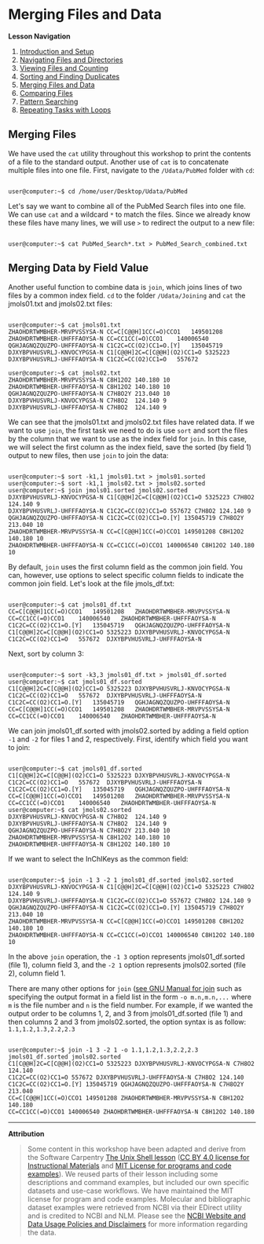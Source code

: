 # Merging Files and Data

**Lesson Navigation**

1. [Introduction and Setup](https://github.com/vfscalfani/UALIB_Workshops/blob/master/02_Unix/01_Unix_Introduction.md)
2. [Navigating Files and Directories](https://github.com/vfscalfani/UALIB_Workshops/blob/master/02_Unix/02_Unix_Navigating.md)
3. [Viewing Files and Counting](https://github.com/vfscalfani/UALIB_Workshops/blob/master/02_Unix/03_Unix_Viewing_Counting.md)
4. [Sorting and Finding Duplicates](https://github.com/vfscalfani/UALIB_Workshops/blob/master/02_Unix/04_Unix_Sorting_Duplicates.md)
5. [Merging Files and Data](https://github.com/vfscalfani/UALIB_Workshops/blob/master/02_Unix/05_Unix_Merging.md)
6. [Comparing Files](https://github.com/vfscalfani/UALIB_Workshops/blob/master/02_Unix/06_Unix_Comparing.md)
7. [Pattern Searching](https://github.com/vfscalfani/UALIB_Workshops/blob/master/02_Unix/07_Unix_Patterns.md)
8. [Repeating Tasks with Loops](https://github.com/vfscalfani/UALIB_Workshops/blob/master/02_Unix/08_Unix_Loops.md)

## Merging Files

We have used the `cat` utility throughout this workshop to print the contents of a file to the standard output. Another use of `cat` is to concatenate multiple files into one file. First, navigate to the `/Udata/PubMed` folder with `cd`:

```console

user@computer:~$ cd /home/user/Desktop/Udata/PubMed

```

Let's say we want to combine all of the PubMed Search files into one file. We can use `cat` and a wildcard `*` to match the files. Since we already know these files have many lines, we will use `>` to redirect the output to a new file:

```console

user@computer:~$ cat PubMed_Search*.txt > PubMed_Search_combined.txt

```

## Merging Data by Field Value

Another useful function to combine data is `join`, which joins lines of two files by a common index field. `cd` to the folder `/Udata/Joining` and `cat` the jmols01.txt and jmols02.txt files:

```console

user@computer:~$ cat jmols01.txt
ZHAOHDRTWMBHER-MRVPVSSYSA-N	CC=C[C@@H]1CC(=O)CCO1	149501208
ZHAOHDRTWMBHER-UHFFFAOYSA-N	CC=CC1CC(=O)CCO1	140006540
QGHJAGNQZQUZPO-UHFFFAOYSA-N	C1C2C=CC(O2)CC1=O.[Y]	135045719
DJXYBPVHUSVRLJ-KNVOCYPGSA-N	C1[C@@H]2C=C[C@@H](O2)CC1=O	5325223
DJXYBPVHUSVRLJ-UHFFFAOYSA-N	C1C2C=CC(O2)CC1=O	557672

user@computer:~$ cat jmols02.txt
ZHAOHDRTWMBHER-MRVPVSSYSA-N	C8H12O2	140.180	10
ZHAOHDRTWMBHER-UHFFFAOYSA-N	C8H12O2	140.180	10
QGHJAGNQZQUZPO-UHFFFAOYSA-N	C7H8O2Y	213.040	10
DJXYBPVHUSVRLJ-KNVOCYPGSA-N	C7H8O2	124.140	9
DJXYBPVHUSVRLJ-UHFFFAOYSA-N	C7H8O2	124.140	9

```

We can see that the jmols01.txt and jmols02.txt files have related data. If we want to use `join`, the first task we need to do is use `sort` and sort the files by the column that we want to use as the index field for `join`. In this case, we will select the first column as the index field, save the sorted (by field 1) output to new files, then use `join` to join the data:

```console

user@computer:~$ sort -k1,1 jmols01.txt > jmols01.sorted
user@computer:~$ sort -k1,1 jmols02.txt > jmols02.sorted
user@computer:~$ join jmols01.sorted jmols02.sorted
DJXYBPVHUSVRLJ-KNVOCYPGSA-N C1[C@@H]2C=C[C@@H](O2)CC1=O 5325223 C7H8O2 124.140 9
DJXYBPVHUSVRLJ-UHFFFAOYSA-N C1C2C=CC(O2)CC1=O 557672 C7H8O2 124.140 9
QGHJAGNQZQUZPO-UHFFFAOYSA-N C1C2C=CC(O2)CC1=O.[Y] 135045719 C7H8O2Y 213.040 10
ZHAOHDRTWMBHER-MRVPVSSYSA-N CC=C[C@@H]1CC(=O)CCO1 149501208 C8H12O2 140.180 10
ZHAOHDRTWMBHER-UHFFFAOYSA-N CC=CC1CC(=O)CCO1 140006540 C8H12O2 140.180 10

```
By default, `join` uses the first column field as the common join field. You can, however, use options to select specific column fields to indicate the common join field. Let's look at the file jmols_df.txt:

```console

user@computer:~$ cat jmols01_df.txt
CC=C[C@@H]1CC(=O)CCO1	149501208	ZHAOHDRTWMBHER-MRVPVSSYSA-N
CC=CC1CC(=O)CCO1	140006540	ZHAOHDRTWMBHER-UHFFFAOYSA-N
C1C2C=CC(O2)CC1=O.[Y]	135045719	QGHJAGNQZQUZPO-UHFFFAOYSA-N
C1[C@@H]2C=C[C@@H](O2)CC1=O	5325223	DJXYBPVHUSVRLJ-KNVOCYPGSA-N
C1C2C=CC(O2)CC1=O	557672	DJXYBPVHUSVRLJ-UHFFFAOYSA-N

```
Next, sort by column 3:

```console

user@computer:~$ sort -k3,3 jmols01_df.txt > jmols01_df.sorted
user@computer:~$ cat jmols01_df.sorted
C1[C@@H]2C=C[C@@H](O2)CC1=O	5325223	DJXYBPVHUSVRLJ-KNVOCYPGSA-N
C1C2C=CC(O2)CC1=O	557672	DJXYBPVHUSVRLJ-UHFFFAOYSA-N
C1C2C=CC(O2)CC1=O.[Y]	135045719	QGHJAGNQZQUZPO-UHFFFAOYSA-N
CC=C[C@@H]1CC(=O)CCO1	149501208	ZHAOHDRTWMBHER-MRVPVSSYSA-N
CC=CC1CC(=O)CCO1	140006540	ZHAOHDRTWMBHER-UHFFFAOYSA-N

```

We can join jmols01_df.sorted with jmols02.sorted by adding a field option `-1` and `-2` for files 1 and 2, respectively. First, identify which field you want to join:

```console

user@computer:~$ cat jmols01_df.sorted
C1[C@@H]2C=C[C@@H](O2)CC1=O	5325223	DJXYBPVHUSVRLJ-KNVOCYPGSA-N
C1C2C=CC(O2)CC1=O	557672	DJXYBPVHUSVRLJ-UHFFFAOYSA-N
C1C2C=CC(O2)CC1=O.[Y]	135045719	QGHJAGNQZQUZPO-UHFFFAOYSA-N
CC=C[C@@H]1CC(=O)CCO1	149501208	ZHAOHDRTWMBHER-MRVPVSSYSA-N
CC=CC1CC(=O)CCO1	140006540	ZHAOHDRTWMBHER-UHFFFAOYSA-N
user@computer:~$ cat jmols02.sorted
DJXYBPVHUSVRLJ-KNVOCYPGSA-N	C7H8O2	124.140	9
DJXYBPVHUSVRLJ-UHFFFAOYSA-N	C7H8O2	124.140	9
QGHJAGNQZQUZPO-UHFFFAOYSA-N	C7H8O2Y	213.040	10
ZHAOHDRTWMBHER-MRVPVSSYSA-N	C8H12O2	140.180	10
ZHAOHDRTWMBHER-UHFFFAOYSA-N	C8H12O2	140.180	10

```

If we want to select the InChIKeys as the common field:

```console

user@computer:~$ join -1 3 -2 1 jmols01_df.sorted jmols02.sorted
DJXYBPVHUSVRLJ-KNVOCYPGSA-N C1[C@@H]2C=C[C@@H](O2)CC1=O 5325223 C7H8O2 124.140 9
DJXYBPVHUSVRLJ-UHFFFAOYSA-N C1C2C=CC(O2)CC1=O 557672 C7H8O2 124.140 9
QGHJAGNQZQUZPO-UHFFFAOYSA-N C1C2C=CC(O2)CC1=O.[Y] 135045719 C7H8O2Y 213.040 10
ZHAOHDRTWMBHER-MRVPVSSYSA-N CC=C[C@@H]1CC(=O)CCO1 149501208 C8H12O2 140.180 10
ZHAOHDRTWMBHER-UHFFFAOYSA-N CC=CC1CC(=O)CCO1 140006540 C8H12O2 140.180 10

```

In the above `join` operation, the `-1 3` option represents jmols01_df.sorted (file 1), column field 3, and the `-2 1` option represents jmols02.sorted (file 2), column field 1. 

There are many other options for `join` ([see GNU Manual for join](https://www.gnu.org/software/coreutils/manual/coreutils.html#join-invocation) such as specifying the output format in a field list in the form `-o m.n,m.n,...` where `m` is the file number and `n` is the field number. For example, if we wanted the output order to be columns 1, 2, and 3 from jmols01_df.sorted (file 1) and then columns 2 and 3 from jmols02.sorted, the option syntax is as follow: `1.1,1.2,1.3,2.2,2.3`


```console

user@computer:~$ join -1 3 -2 1 -o 1.1,1.2,1.3,2.2,2.3 jmols01_df.sorted jmols02.sorted
C1[C@@H]2C=C[C@@H](O2)CC1=O 5325223 DJXYBPVHUSVRLJ-KNVOCYPGSA-N C7H8O2 124.140
C1C2C=CC(O2)CC1=O 557672 DJXYBPVHUSVRLJ-UHFFFAOYSA-N C7H8O2 124.140
C1C2C=CC(O2)CC1=O.[Y] 135045719 QGHJAGNQZQUZPO-UHFFFAOYSA-N C7H8O2Y 213.040
CC=C[C@@H]1CC(=O)CCO1 149501208 ZHAOHDRTWMBHER-MRVPVSSYSA-N C8H12O2 140.180
CC=CC1CC(=O)CCO1 140006540 ZHAOHDRTWMBHER-UHFFFAOYSA-N C8H12O2 140.180

```
---

**Attribution**

> Some content in this workshop have been adapted and derive from the Software Carpentry [The Unix Shell lesson](https://software-carpentry.org/lessons/) ([CC BY 4.0 license for Instructional Materials](http://swcarpentry.github.io/shell-novice/LICENSE.html) and [MIT License for programs and code examples](http://swcarpentry.github.io/shell-novice/LICENSE.html)). We reused parts of their lesson including some descriptions and command examples, but included our own specific datasets and use-case workflows. We have maintained the MIT license for program and code examples. Molecular and bibliographic dataset examples were retrieved from NCBI via their EDirect utility and is credited to NCBI and NLM. Please see the [NCBI Website and Data Usage Policies and Disclaimers](https://www.ncbi.nlm.nih.gov/home/about/policies/) for more information regarding the data.
